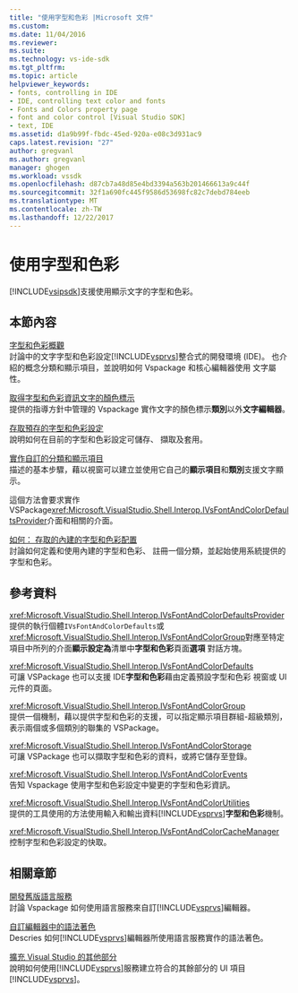 ```yaml
---
title: "使用字型和色彩 |Microsoft 文件"
ms.custom: 
ms.date: 11/04/2016
ms.reviewer: 
ms.suite: 
ms.technology: vs-ide-sdk
ms.tgt_pltfrm: 
ms.topic: article
helpviewer_keywords:
- fonts, controlling in IDE
- IDE, controlling text color and fonts
- Fonts and Colors property page
- font and color control [Visual Studio SDK]
- text, IDE
ms.assetid: d1a9b99f-fbdc-45ed-920a-e08c3d931ac9
caps.latest.revision: "27"
author: gregvanl
ms.author: gregvanl
manager: ghogen
ms.workload: vssdk
ms.openlocfilehash: d87cb7a48d85e4bd3394a563b201466613a9c44f
ms.sourcegitcommit: 32f1a690fc445f9586d53698fc82c7debd784eeb
ms.translationtype: MT
ms.contentlocale: zh-TW
ms.lasthandoff: 12/22/2017
---
```

# <a name="using-fonts-and-colors"></a>使用字型和色彩
[!INCLUDE[vsipsdk](../extensibility/includes/vsipsdk_md.md)]支援使用顯示文字的字型和色彩。  
  
## <a name="in-this-section"></a>本節內容  
 [字型和色彩概觀](../extensibility/font-and-color-overview.md)  
 討論中的文字字型和色彩設定[!INCLUDE[vsprvs](../code-quality/includes/vsprvs_md.md)]整合式的開發環境 (IDE)。 也介紹的概念分類和顯示項目，並說明如何 Vspackage 和核心編輯器使用 文字屬性。  
  
 [取得字型和色彩資訊文字的顏色標示](../extensibility/getting-font-and-color-information-for-text-colorization.md)  
 提供的指導方針中管理的 Vspackage 實作文字的顏色標示**類別**以外**文字編輯器**。  
  
 [存取預存的字型和色彩設定](../extensibility/accessing-stored-font-and-color-settings.md)  
 說明如何在目前的字型和色彩設定可儲存、 擷取及套用。  
  
 [實作自訂的分類和顯示項目](../extensibility/implementing-custom-categories-and-display-items.md)  
 描述的基本步驟，藉以視窗可以建立並使用它自己的**顯示項目**和**類別**支援文字顯示。  
  
 這個方法會要求實作 VSPackage<xref:Microsoft.VisualStudio.Shell.Interop.IVsFontAndColorDefaultsProvider>介面和相關的介面。  
  
 [如何： 存取的內建的字型和色彩配置](../extensibility/how-to-access-the-built-in-fonts-and-color-scheme.md)  
 討論如何定義和使用內建的字型和色彩、 註冊一個分類，並起始使用系統提供的字型和色彩。  
  
## <a name="reference"></a>參考資料  
 <xref:Microsoft.VisualStudio.Shell.Interop.IVsFontAndColorDefaultsProvider>  
 提供的執行個體`IVsFontAndColorDefaults`或<xref:Microsoft.VisualStudio.Shell.Interop.IVsFontAndColorGroup>對應至特定項目中所列的介面**顯示設定為**清單中**字型和色彩**頁面**選項** 對話方塊。  
  
 <xref:Microsoft.VisualStudio.Shell.Interop.IVsFontAndColorDefaults>  
 可讓 VSPackage 也可以支援 IDE**字型和色彩**藉由定義預設字型和色彩 視窗或 UI 元件的頁面。  
  
 <xref:Microsoft.VisualStudio.Shell.Interop.IVsFontAndColorGroup>  
 提供一個機制，藉以提供字型和色彩的支援，可以指定顯示項目群組-超級類別，表示兩個或多個類別的聯集的 VSPackage。  
  
 <xref:Microsoft.VisualStudio.Shell.Interop.IVsFontAndColorStorage>  
 可讓 VSPackage 也可以擷取字型和色彩的資料，或將它儲存至登錄。  
  
 <xref:Microsoft.VisualStudio.Shell.Interop.IVsFontAndColorEvents>  
 告知 Vspackage 使用字型和色彩設定中變更的字型和色彩資訊。  
  
 <xref:Microsoft.VisualStudio.Shell.Interop.IVsFontAndColorUtilities>  
 提供的工具使用的方法使用輸入和輸出資料[!INCLUDE[vsprvs](../code-quality/includes/vsprvs_md.md)]**字型和色彩**機制。  
  
 <xref:Microsoft.VisualStudio.Shell.Interop.IVsFontAndColorCacheManager>  
 控制字型和色彩設定的快取。  
  
## <a name="related-sections"></a>相關章節  
 [開發舊版語言服務](../extensibility/internals/developing-a-legacy-language-service.md)  
 討論 Vspackage 如何使用語言服務來自訂[!INCLUDE[vsprvs](../code-quality/includes/vsprvs_md.md)]編輯器。  
  
 [自訂編輯器中的語法著色](../extensibility/syntax-coloring-in-custom-editors.md)  
 Descries 如何[!INCLUDE[vsprvs](../code-quality/includes/vsprvs_md.md)]編輯器所使用語言服務實作的語法著色。  
  
 [擴充 Visual Studio 的其他部分](../extensibility/extending-other-parts-of-visual-studio.md)  
 說明如何使用[!INCLUDE[vsprvs](../code-quality/includes/vsprvs_md.md)]服務建立符合的其餘部分的 UI 項目[!INCLUDE[vsprvs](../code-quality/includes/vsprvs_md.md)]。
